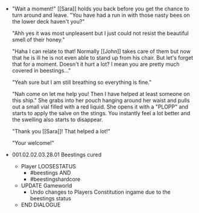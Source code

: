 - "Wait a moment!" [[Sara]] holds you back before you get the chance to turn around and leave. "You have had a run in with those nasty bees on the lower deck haven't you?"
  
  "Ahh yes it was most unpleasent but I just could not resist the beautiful smell of their honey."
  
  "Haha I can relate to that! Normally [[John]] takes care of them but now that he is ill he is not even able to stand up from his chair. But let's forget that for a moment. Doesn't it hurt a lot? I mean you are pretty much covered in beestings…"
  
  "Yeah sure but I am still breathing so everything is fine."
  
  "Nah come on let me help you! Then I have helped at least someone on this ship." She grabs into her pouch hanging around her waist and pulls out a small vial filled with a red liquid. She opens it with a "PLOPP" and starts to apply the salve on the stings. You instantly feel a lot better and the swelling also starts to disappear.
  
  "Thank you [[Sara]]! That helped a lot!"
  
  "Your welcome!"
- 001.02.02.03.28.01 Beestings cured
	- Player LOOSESTATUS
		- #beestings AND
		- #beestingshardcore
	- UPDATE Gameworld
		- Undo changes to Players Constitution ingame due to the beestings status
	- END DIALOGUE